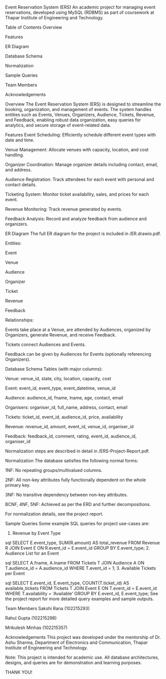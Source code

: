 Event Reservation System (ERS)
An academic project for managing event reservations, developed using MySQL (RDBMS) as part of coursework at Thapar Institute of Engineering and Technology.

Table of Contents
Overview

Features

ER Diagram

Database Schema

Normalization

Sample Queries

Team Members

Acknowledgements

Overview
The Event Reservation System (ERS) is designed to streamline the booking, organization, and management of events. The system handles entities such as Events, Venues, Organizers, Audience, Tickets, Revenue, and Feedback, enabling robust data organization, easy queries for analytics, and secure storage of event-related data.

Features
Event Scheduling: Efficiently schedule different event types with date and time.

Venue Management: Allocate venues with capacity, location, and cost handling.

Organizer Coordination: Manage organizer details including contact, email, and address.

Audience Registration: Track attendees for each event with personal and contact details.

Ticketing System: Monitor ticket availability, sales, and prices for each event.

Revenue Monitoring: Track revenue generated by events.

Feedback Analysis: Record and analyze feedback from audience and organizers.

ER Diagram
The full ER diagram for the project is included in /ER.drawio.pdf.

Entities:

Event

Venue

Audience

Organizer

Ticket

Revenue

Feedback

Relationships:

Events take place at a Venue, are attended by Audiences, organized by Organizers, generate Revenue, and receive Feedback.

Tickets connect Audiences and Events.

Feedback can be given by Audiences for Events (optionally referencing Organizers).

Database Schema
Tables (with major columns):

Venue: venue_id, state, city, location, capacity, cost

Event: event_id, event_type, event_datetime, venue_id

Audience: audience_id, fname, lname, age, contact, email

Organisers: organiser_id, full_name, address, contact, email

Tickets: ticket_id, event_id, audience_id, price, availability

Revenue: revenue_id, amount, event_id, venue_id, organiser_id

Feedback: feedback_id, comment, rating, event_id, audience_id, organiser_id

Normalization steps are described in detail in /ERS-Project-Report.pdf.

Normalization
The database satisfies the following normal forms:

1NF: No repeating groups/multivalued columns.

2NF: All non-key attributes fully functionally dependent on the whole primary key.

3NF: No transitive dependency between non-key attributes.

BCNF, 4NF, 5NF: Achieved as per the ERD and further decompositions.

For normalization details, see the project report.

Sample Queries
Some example SQL queries for project use-cases are:

1. Revenue by Event Type

sql
SELECT E.event_type, SUM(R.amount) AS total_revenue
FROM Revenue R
JOIN Event E ON R.event_id = E.event_id
GROUP BY E.event_type;
2. Audience List for an Event

sql
SELECT A.fname, A.lname
FROM Tickets T
JOIN Audience A ON T.audience_id = A.audience_id
WHERE T.event_id = 1;
3. Available Tickets per Event

sql
SELECT E.event_id, E.event_type, COUNT(T.ticket_id) AS available_tickets
FROM Tickets T
JOIN Event E ON T.event_id = E.event_id
WHERE T.availability = 'Available'
GROUP BY E.event_id, E.event_type;
See the project report for more detailed query examples and sample outputs.

Team Members
Sakshi Rana (102215293)

Rahul Gupta (102215298)

Mrikulesh Minhas (102215357)

Acknowledgements
This project was developed under the mentorship of Dr. Ashu Sharma, Department of Electronics and Communication, Thapar Institute of Engineering and Technology.

Note:
This project is intended for academic use. All database architectures, designs, and queries are for demonstration and learning purposes.


THANK YOU!
